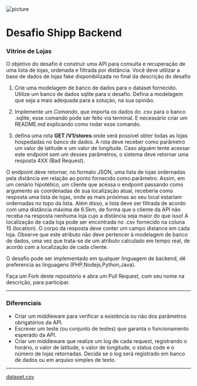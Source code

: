 ![picture](https://shippmedia.s3.sa-east-1.amazonaws.com/popups/desafioshipp.png)

# Desafio Shipp Backend

### Vitrine de Lojas

O objetivo do desafio é construir uma API para consulta e recuperação de uma lista de lojas, ordenada e filtrada por distância. Você deve utilizar
a base de dados de lojas fake disponibilizada no final da descrição do desafio

1) Crie uma modelagem de banco de dados para o dataset fornecido. Utilize um banco de dados sqlite para o desafio. 
Defina a modelagem que seja a mais adequada para a solução, na sua opinião.

2) Implemente um *Comando*, que importa os dados do .csv para o banco .sqlite, esse comando pode ser feito via terminal. E necessário criar um README.md explicando como rodar esse comando.

3) defina uma rota **GET /V1/stores** onde será possível obter todas as lojas hospedadas no banco de dados. A rota deve receber como 
parâmetro um valor de latitude e um valor de longitude. Caso alguém tente acessar este endpoint sem um desses parâmetros, o
sistema deve retornar uma resposta 4XX (Bad Request).

O endpoint deve retornar, no formato JSON, uma lista de lojas ordernadas pela distância em relação ao
ponto fornecido como parâmetro. Assim, em um cenário hipotético, um cliente que acessa o endpoint passando como argumento as 
coordenadas de sua localização atual, receberia como resposta uma lista de lojas, onde as mais próximas ao seu local estariam 
ordernadas no topo da lista. Além disso, a lista deve ser filtrada de acordo com uma distância máxima de 6.5km, de forma que o 
cliente da API não receba na resposta nenhuma loja cujo a distância seja maior do que isso! A localização de cada loja pode ser
encontrada no .csv fornecido na coluna 15 (location). O corpo da resposta deve conter um campo distance em cada loja. Observe que este 
atributo não deve pertencer à modelagem de banco de dados, uma vez que trata-se de um atributo calculado em tempo real, de acordo com a
localização de cada cliente.

O desafio pode ser implementado em qualquer linguagem de backend, dê preferencia as linguagens (PHP,Nodejs,Python,Java).

Faça um Fork deste repositório e abra um Pull Request, com seu nome na descrição, para participar.

---
### Diferenciais
- Criar um middleware para verificar a existência ou não dos parâmetros obrigatórios da API.
- Escrever um teste (ou conjunto de testes) que garanta o funcionamento esperado da API.
- Criar um middleware que realize um log de cada request, registrando o horário, o valor de latitude, 
o valor de longitude, o status code e o número de lojas retornadas. Decida se o log será registrado em banco de dados
ou em arquivo simples de texto.

---

[dataset.csv](https://s3-sa-east-1.amazonaws.com/shippmedia/general/stores.csv)